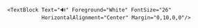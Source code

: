<StackPanel HorizontalAlignment="Right" VerticalAlignment="Center" Margin="0,0,80,0">
    <Slider Orientation="Vertical" Minimum="0" Maximum="100"
            Value="{Binding VolumeValue, Mode=TwoWay}" 
            Width="40" Height="300" 
            Foreground="DodgerBlue" Background="#333"/>

    <TextBlock Text="🔊" Foreground="White" FontSize="26" 
               HorizontalAlignment="Center" Margin="0,10,0,0"/>
</StackPanel>